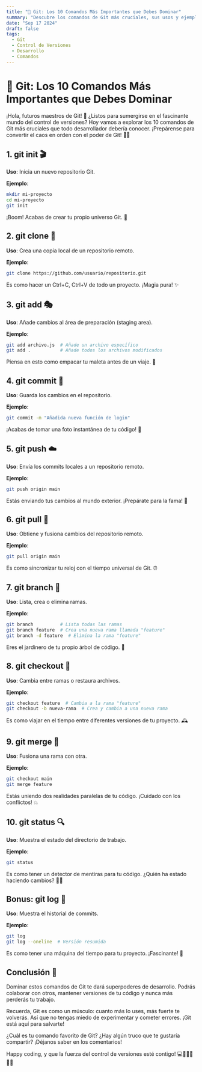 ```yaml
---
title: "🌳 Git: Los 10 Comandos Más Importantes que Debes Dominar"
summary: "Descubre los comandos de Git más cruciales, sus usos y ejemplos prácticos. ¡Prepárate para convertirte en un maestro del control de versiones! 🚀"
date: "Sep 17 2024"
draft: false
tags:
  - Git
  - Control de Versiones
  - Desarrollo
  - Comandos
---
```


# 🌳 Git: Los 10 Comandos Más Importantes que Debes Dominar

¡Hola, futuros maestros de Git! 👋 ¿Listos para sumergirse en el fascinante mundo del control de versiones? Hoy vamos a explorar los 10 comandos de Git más cruciales que todo desarrollador debería conocer. ¡Prepárense para convertir el caos en orden con el poder de Git! 🧙‍♂️

## 1. git init 🎬

**Uso**: Inicia un nuevo repositorio Git.

**Ejemplo**:
```bash
mkdir mi-proyecto
cd mi-proyecto
git init
```
¡Boom! Acabas de crear tu propio universo Git. 🌌

## 2. git clone 🐑

**Uso**: Crea una copia local de un repositorio remoto.

**Ejemplo**:
```bash
git clone https://github.com/usuario/repositorio.git
```
Es como hacer un Ctrl+C, Ctrl+V de todo un proyecto. ¡Magia pura! ✨

## 3. git add 🎭

**Uso**: Añade cambios al área de preparación (staging area).

**Ejemplo**:
```bash
git add archivo.js  # Añade un archivo específico
git add .           # Añade todos los archivos modificados
```
Piensa en esto como empacar tu maleta antes de un viaje. 🧳

## 4. git commit 📸

**Uso**: Guarda los cambios en el repositorio.

**Ejemplo**:
```bash
git commit -m "Añadida nueva función de login"
```
¡Acabas de tomar una foto instantánea de tu código! 📸

## 5. git push ☁️

**Uso**: Envía los commits locales a un repositorio remoto.

**Ejemplo**:
```bash
git push origin main
```
Estás enviando tus cambios al mundo exterior. ¡Prepárate para la fama! 🌟

## 6. git pull 🧲

**Uso**: Obtiene y fusiona cambios del repositorio remoto.

**Ejemplo**:
```bash
git pull origin main
```
Es como sincronizar tu reloj con el tiempo universal de Git. ⏰

## 7. git branch 🌿

**Uso**: Lista, crea o elimina ramas.

**Ejemplo**:
```bash
git branch          # Lista todas las ramas
git branch feature  # Crea una nueva rama llamada "feature"
git branch -d feature  # Elimina la rama "feature"
```
Eres el jardinero de tu propio árbol de código. 🌳

## 8. git checkout 🚗

**Uso**: Cambia entre ramas o restaura archivos.

**Ejemplo**:
```bash
git checkout feature  # Cambia a la rama "feature"
git checkout -b nueva-rama  # Crea y cambia a una nueva rama
```
Es como viajar en el tiempo entre diferentes versiones de tu proyecto. 🕰️

## 9. git merge 🤝

**Uso**: Fusiona una rama con otra.

**Ejemplo**:
```bash
git checkout main
git merge feature
```
Estás uniendo dos realidades paralelas de tu código. ¡Cuidado con los conflictos! 💥

## 10. git status 🔍

**Uso**: Muestra el estado del directorio de trabajo.

**Ejemplo**:
```bash
git status
```
Es como tener un detector de mentiras para tu código. ¿Quién ha estado haciendo cambios? 🕵️‍♂️

## Bonus: git log 📜

**Uso**: Muestra el historial de commits.

**Ejemplo**:
```bash
git log
git log --oneline  # Versión resumida
```
Es como tener una máquina del tiempo para tu proyecto. ¡Fascinante! 🚀

## Conclusión 🎉

Dominar estos comandos de Git te dará superpoderes de desarrollo. Podrás colaborar con otros, mantener versiones de tu código y nunca más perderás tu trabajo.

Recuerda, Git es como un músculo: cuanto más lo uses, más fuerte te volverás. Así que no tengas miedo de experimentar y cometer errores. ¡Git está aquí para salvarte!

¿Cuál es tu comando favorito de Git? ¿Hay algún truco que te gustaría compartir? ¡Déjanos saber en los comentarios!

Happy coding, y que la fuerza del control de versiones esté contigo! 💻🌟👩‍💻👨‍💻